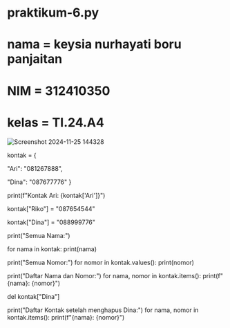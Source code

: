 # praktikum-6.py
# nama = keysia nurhayati boru panjaitan
# NIM = 312410350
# kelas = TI.24.A4
![Screenshot 2024-11-25 144328](https://github.com/user-attachments/assets/ada9d073-584c-464a-a82e-737270e91cab)

kontak = {

  "Ari": "081267888",
  
  "Dina": "087677776"
}


print(f"Kontak Ari: {kontak['Ari']}")

kontak["Riko"] = "087654544"

kontak["Dina"] = "088999776"


print("Semua Nama:")

for nama in kontak:
  print(nama)

print("Semua Nomor:")
for nomor in kontak.values():
  print(nomor)

print("Daftar Nama dan Nomor:")
for nama, nomor in kontak.items():
  print(f"{nama}: {nomor}")

del kontak["Dina"]

print("Daftar Kontak setelah menghapus Dina:")
for nama, nomor in kontak.items():
  print(f"{nama}: {nomor}")



